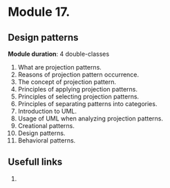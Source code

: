 # Module 17. 
## Design patterns

**Module duration**: 4 double-classes

1.	What are projection patterns.
2.	Reasons of projection pattern occurrence.
3.	The concept of projection pattern.
4.	Principles of applying projection patterns.
5.	Principles of selecting projection patterns.
6.	Principles of separating patterns into categories.
7.	Introduction to UML.
8.	Usage of UML when analyzing projection patterns.
9.	Creational patterns.
10.	 Design patterns.
11.	 Behavioral patterns.

## Usefull links

1. []()